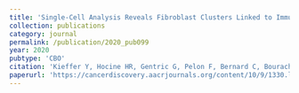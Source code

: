 ```yaml
---
title: 'Single-Cell Analysis Reveals Fibroblast Clusters Linked to Immunotherapy Resistance in Cancer'
collection: publications
category: journal
permalink: /publication/2020_pub099
year: 2020
pubtype: 'CBO'
citation: 'Kieffer Y, Hocine HR, Gentric G, Pelon F, Bernard C, Bourachot B, Lameiras S, Albergante L, Bonneau C, Guyard A, Tarte K, Zinovyev A, Baulande S, Zalcman G, Vincent-Salomon A, Mechta-Grigoriou F. <a href='https://cancerdiscovery.aacrjournals.org/content/10/9/1330.long'>Single-Cell Analysis Reveals Fibroblast Clusters Linked to Immunotherapy Resistance in Cancer</a>. Cancer Discov. 2020 Sep;10(9):1330-1351'
paperurl: 'https://cancerdiscovery.aacrjournals.org/content/10/9/1330.long'
---
```


